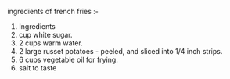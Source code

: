 ingredients of french fries :-

1. Ingredients
2.  cup white sugar.
3. 2 cups warm water.
4. 2 large russet potatoes - peeled, and sliced into 1/4 inch strips.
5. 6 cups vegetable oil for frying.
6. salt to taste